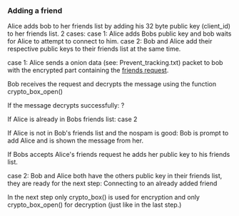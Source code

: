 ### Adding a friend

Alice adds bob to her friends list by adding his 32 byte public key (client_id) to her friends list.
2 cases:
case 1: Alice adds Bobs public key and bob waits for Alice to attempt to connect to him.
case 2: Bob and Alice add their respective public keys to their friends list at the same time.

case 1:
Alice sends a onion data (see: Prevent_tracking.txt) packet to bob with the encrypted part containing the [friends request](protocol/32_Friend_request.htm).

Bob receives the request and decrypts the message using the function crypto_box_open()

If the message decrypts successfully: ?

If Alice is already in Bobs friends list: case 2

If Alice is not in Bob's friends list and the nospam is good: Bob is prompt to add Alice and is shown the message from her.

If Bobs accepts Alice's friends request he adds her public key to his friends list.

case 2:
Bob and Alice both have the others public key in their friends list, they are ready for the next step: Connecting to an already added friend

In the next step only crypto_box() is used for encryption and only crypto_box_open() for decryption (just like in the last step.)

